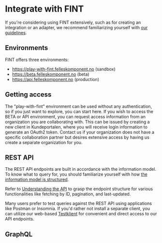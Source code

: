 # Integrate with FINT

If you're considering using FINT extensively, such as for creating an integration or an adapter, we recommend familiarizing yourself with [our guidelines](consumer/guidelines.md).

## Environments

FINT offers three environments:

* <https://play-with-fint.felleskomponent.no> (sandbox)
* <https://beta.felleskomponent.no> (beta)
* <https://api.felleskomponent.no> (production)

## Getting access
The "play-with-fint" environment can be used without any authentication, so if you just want to explore, you can start here. If you wish to access the BETA or API environment, you can request access information from an organization you are collaborating with. This can be issued by creating a new client in Kundeportalen, where you will receive login information to generate an OAuth2 token. Contact us if your organization does not have a specific collaboration partner but desires extensive access by having us create a separate organization for you.

## REST API

The REST API endpoints are built in accordance with the information model. To know what to query for, you should familiarize yourself with how [the information model is structured]().

Refer to [Understanding the API](consumer/api-endpoints.md) to grasp the endpoint structure for various functionalities like fetching by ID, pagination, and last-updated.

Many users prefer to test queries against the REST API using applications like Postman or Insomnia. If you'd rather not install a separate client, you can utilize our web-based [Testklient](consumer/testklient.md) for convenient and direct access to our API endpoints.

## GraphQL



